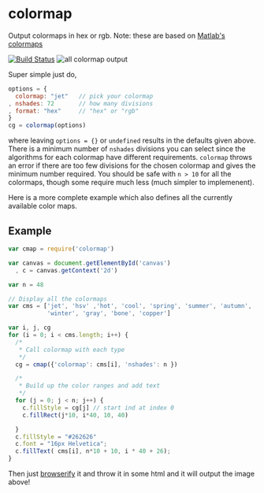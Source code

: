 # colormap

Output colormaps in hex or rgb. Note: these are based on [Matlab's colormaps](http://www.mathworks.com/help/matlab/ref/colormap.html)

[![Build Status](https://travis-ci.org/bpostlethwaite/colormap.png?branch=master)](https://travis-ci.org/bpostlethwaite/colormap)
![all colormap output](http://img89.imageshack.us/img89/9401/newcolourthing.png)

Super simple just do,
```javascript
options = {
  colormap: "jet"   // pick your colormap
, nshades: 72       // how many divisions
, format: "hex"     // "hex" or "rgb"
}
cg = colormap(options)
```
where leaving `options = {}` or `undefined` results in the defaults given above. There is a minimum number of `nshades` divisions you can select since the algorithms for each colormap have different requirements. `colormap` throws an error if there are too few divisions for the chosen colormap and gives the minimum number required. You should be safe with `n > 10` for all the colormaps, though some require much less (much simpler to implemenent).

Here is a more complete example which also defines all the currently available color maps.

## Example
```javascript
var cmap = require('colormap')

var canvas = document.getElementById('canvas')
  , c = canvas.getContext('2d')

var n = 48

// Display all the colormaps
var cms = ['jet', 'hsv' ,'hot', 'cool', 'spring', 'summer', 'autumn',
           'winter', 'gray', 'bone', 'copper']

var i, j, cg
for (i = 0; i < cms.length; i++) {
  /*
   * Call colormap with each type
   */
  cg = cmap({'colormap': cms[i], 'nshades': n })

  /*
   * Build up the color ranges and add text
   */
  for (j = 0; j < n; j++) {
    c.fillStyle = cg[j] // start ind at index 0
    c.fillRect(j*10, i*40, 10, 40)

  }
  c.fillStyle = "#262626"
  c.font = "16px Helvetica";
  c.fillText( cms[i], n*10 + 10, i * 40 + 26);
}
```

Then just [browserify](https://github.com/substack/node-browserify) it and throw it in some html and it will output the image above!
